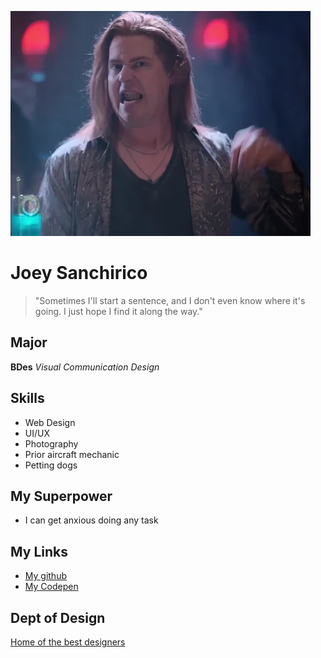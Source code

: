 ![HAHA gif](NLTPD.webp)
# Joey Sanchirico

>"Sometimes I'll start a sentence, and I don't even know where it's going. I just hope I find it along the way."

## Major   
**BDes** _Visual Communication Design_

## Skills
* Web Design
* UI/UX
* Photography
* Prior aircraft mechanic
* Petting dogs

## My Superpower
- I can get anxious doing any task




## My Links
- [My github](https://github.com/jsanch93)
- [My Codepen](https://codepen.io/sanchinator)


## Dept of Design
[Home of the best designers](https://www.ewu.edu/cstem/design/)